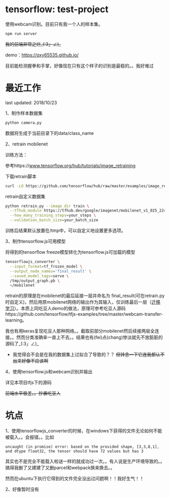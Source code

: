 # tensorflow: test-project

使用webcam识别。目前只有我一个人的样本集。

```bash
npm run server
```
~~我的前端非常之烂_(:3」∠)_~~

demo：https://qxy65535.github.io/

目前能检测握拳和手掌，好像现在只有这个样子的识别是最稳的。。我好难过

# 最近工作
last updated: 2018/10/23

1、制作样本数据集
```bash
python camera.py
```
数据将生成于当前目录下的data/class_name

2、retrain mobilenet

训练方法：

参考https://www.tensorflow.org/hub/tutorials/image_retraining

下载retrain脚本

```bash
curl -LO https://github.com/tensorflow/hub/raw/master/examples/image_retraining/retrain.py
```
retrain自定义数据集
```bash
python retrain.py --image_dir train \
  --tfhub_module https://tfhub.dev/google/imagenet/mobilenet_v1_025_224/feature_vector/1 \
  --how_many_training_steps=your_steps \
  --validation_batch_size=your_batch_size
```
训练后结果默认放置在/tmp中，可以自定义地设置更多选项。

3、制作tensorflow.js可用模型

将得到的tensorflow freeze模型转化为tensorflow.js可加载的模型
```bash
tensorflowjs_converter \
  --input_format=tf_frozen_model \
  --output_node_names='final_result' \
  --saved_model_tags=serve \
  /tmp/output_graph.pb \
  ~/mobilenet
```
retrain的原理是在mobilenet的最后延接一层并命名为
final_result(可在retrain.py时自定义)，然后用原mobilenet网络的输出作为其输入，仅训练最后一层（[迁移学习](https://blog.csdn.net/u010159842/article/details/79202107)）。本质上同吃豆人demo的做法，原理可参考吃豆人源码https://github.com/tensorflow/tfjs-examples/tree/master/webcam-transfer-learning。

我也有用keras复现吃豆人那种网络。。截取前部分mobilenet然后续接两层全连接。。然而分类准确率一直上不去。。结果也有(fei)点(chang)惨淡就先不放脏脏的源码了_(:3」∠)_
- 我觉得会不会是在我的数据集上过拟合了导致的？？
~~但转念一下它连我都认不出来好像不应该啊~~

4、使用tensorflow.js和webcam识别并输出

详见本项目tfjs下的源码

~~前端水平极差。。抄袭吃豆人~~

# 坑点
1、使用tensorflowjs_converter的时候，在windows下获得的文件无论如何不能被载入。。会报错。。比如
```error
uncaught (in promise) error: based on the provided shape, [3,3,8,1], and dtype float32, the tensor should have 72 values but has 3
```
其实也不是完全不能载入啦谜一样的就成功过一次。。有人说是生产环境导致的。。搞得我删了又建建了又删parcel和webpack换来换去。。

然而在ubuntu下执行它得到的文件完全没出过问题啊！！我好生气！！

2、好像暂时没有
